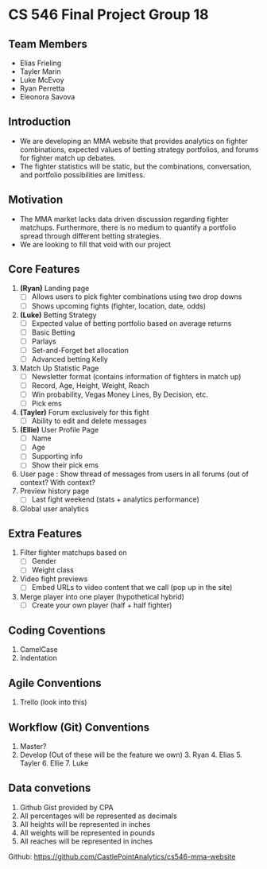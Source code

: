 # CS 546 Final Project Group 18

## Team Members
- Elias Frieling
- Tayler Marin
- Luke McEvoy
- Ryan Perretta
- Eleonora Savova

## Introduction

- We are developing an MMA website that provides analytics on fighter combinations, expected values of betting strategy portfolios, and forums for fighter match up debates. 
- The fighter statistics will be static, but the combinations, conversation, and portfolio possibilities are limitless.

## Motivation

- The MMA market lacks data driven discussion regarding fighter matchups. Furthermore, there is no medium to quantify a portfolio spread through different betting strategies.
- We are looking to fill that void with our project

## Core Features

1. **(Ryan)** Landing page
    - [ ] Allows users to pick fighter combinations using two drop downs
    - [ ] Shows upcoming fights (fighter, location, date, odds)
2. **(Luke)** Betting Strategy
    - [ ] Expected value of betting portfolio based on average returns
    - [ ] Basic Betting
    - [ ] Parlays 
    - [ ] Set-and-Forget bet allocation
    - [ ] Advanced betting Kelly
3. Match Up Statistic Page
    - [ ] Newsletter format (contains information of fighters in match up)
    - [ ] Record, Age, Height, Weight, Reach
    - [ ] Win probability, Vegas Money Lines, By Decision, etc.
    - [ ] Pick ems
4. **(Tayler)** Forum exclusively for this fight
    - [ ] Ability to edit and delete messages
5. **(Ellie)** User Profile Page
    - [ ] Name
    - [ ] Age
    - [ ] Supporting info
    - [ ] Show their pick ems
6. User page : Show thread of messages from users in all forums (out of context? With context?
7. Preview history page
    - [ ] Last fight weekend (stats + analytics performance)
8. Global user analytics

## Extra Features

1. Filter fighter matchups based on
    - [ ] Gender
    - [ ] Weight class
2. Video fight previews
    - [ ] Embed URLs to video content that we call (pop up in the site)
3. Merge player into one player (hypothetical hybrid)
    - [ ] Create your own player (half + half fighter)

## Coding Coventions
1. CamelCase
2. Indentation

## Agile Conventions
1. Trello (look into this)

## Workflow (Git) Conventions
1. Master?
2. Develop
    (Out of these will be the feature we own)
    3. Ryan
    4. Elias
    5. Tayler
    6. Ellie
    7. Luke

## Data convetions
1. Github Gist provided by CPA
2. All percentages will be represented as decimals
3. All heights will be represented in inches
4. All weights will be represented in pounds
5. All reaches will be represented in inches

Github: https://github.com/CastlePointAnalytics/cs546-mma-website


